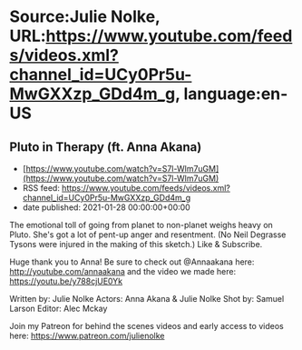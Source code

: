 # Source:Julie Nolke, URL:https://www.youtube.com/feeds/videos.xml?channel_id=UCy0Pr5u-MwGXXzp_GDd4m_g, language:en-US

## Pluto in Therapy (ft. Anna Akana)
 - [https://www.youtube.com/watch?v=S7l-Wlm7uGM](https://www.youtube.com/watch?v=S7l-Wlm7uGM)
 - RSS feed: https://www.youtube.com/feeds/videos.xml?channel_id=UCy0Pr5u-MwGXXzp_GDd4m_g
 - date published: 2021-01-28 00:00:00+00:00

The emotional toll of going from planet to non-planet weighs heavy on Pluto. She's got a lot of pent-up anger and resentment. (No Neil Degrasse Tysons were injured in the making of this sketch.) Like & Subscribe.

Huge thank you to Anna! Be sure to check out @Annaakana here: http://youtube.com/annaakana​ and the video we made here: https://youtu.be/y788cjUE0Yk

Written by: Julie Nolke
Actors: Anna Akana & Julie Nolke
Shot by: Samuel Larson
Editor: Alec Mckay

Join my Patreon for behind the scenes videos and early access to videos here: https://www.patreon.com/julienolke

